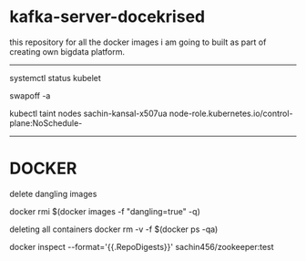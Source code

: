 # kafka-server-docekrised


this repository for all the docker images i am going to built as part of creating own bigdata platform. 


***
systemctl status kubelet

swapoff -a

kubectl taint nodes sachin-kansal-x507ua node-role.kubernetes.io/control-plane:NoSchedule-

***
# DOCKER

delete dangling images

docker rmi $(docker images -f "dangling=true" -q)

deleting all containers
docker rm -v -f $(docker ps -qa)


docker inspect --format='{{.RepoDigests}}' sachin456/zookeeper:test
